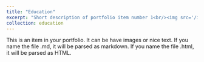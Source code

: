 ```yaml
---
title: "Education"
excerpt: "Short description of portfolio item number 1<br/><img src='/images/500x300.png'>"
collection: education
---
```


This is an item in your portfolio. It can be have images or nice text. If you name the file .md, it will be parsed as markdown. If you name the file .html, it will be parsed as HTML. 

